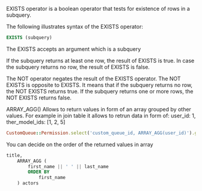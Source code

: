 EXISTS operator is a boolean operator that tests for existence of rows in a subquery.

The following illustrates syntax of the EXISTS operator:

```SQL
EXISTS (subquery)
```

The EXISTS accepts an argument which is a subquery

If the subquery returns at least one row, the result of EXISTS is true.
In case the subquery returns no row, the result of EXISTS is false.

The NOT operator negates the result of the EXISTS operator.
The NOT EXISTS is opposite to EXISTS.
It means that if the subquery returns no row, the NOT EXISTS returns true.
If the subquery returns one or more rows, the NOT EXISTS returns false.


ARRAY_AGG()
Allows to return values in form of an array grouped by other values. For example
in join table it allows to retrun data in form of:
user_id: 1, ther_model_ids: [1, 2, 5]

```ruby
CustomQueue::Permission.select('custom_queue_id, ARRAY_AGG(user_id)').group(1)
```
You can decide on the order of the returned values in array
```SQL
title,
    ARRAY_AGG (
        first_name || ' ' || last_name
        ORDER BY
            first_name
    ) actors

```
